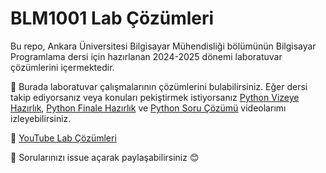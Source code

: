 # BLM1001 Lab Çözümleri

Bu repo, Ankara Üniversitesi Bilgisayar Mühendisliği bölümünün Bilgisayar Programlama dersi için hazırlanan 2024-2025 dönemi laboratuvar çözümlerini içermektedir.

📌 Burada laboratuvar çalışmalarının çözümlerini bulabilirsiniz. Eğer dersi takip ediyorsanız veya konuları pekiştirmek istiyorsanız [Python Vizeye Hazırlık](https://youtu.be/yGHdSf3f0Io), [Python Finale Hazırlık](https://youtu.be/LWDrLVvnpcc) ve [Python Soru Çözümü](https://youtu.be/fvR4AlYojfU) videolarımı izleyebilirsiniz.

🔗 [YouTube Lab Çözümleri](https://youtube.com/playlist?list=PLjBIWfe1orZG0o3KxUjZ9aJPJqQFHwmrU&si=41jfa5TkOoakxqRt)

💬 Sorularınızı issue açarak paylaşabilirsiniz 😊
